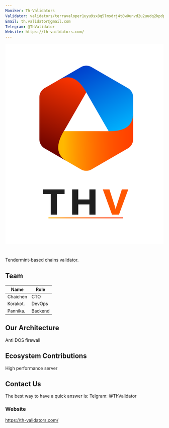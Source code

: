 ```yaml
---
Moniker: Th-Validators
Validator: validators/terravaloper1uyu9sx8q5lmsdrj4t8w0unvd2u2uudq2kpdpk0
Email: th.validator@gmail.com
Telegram: @ThValidator
Website: https://th-vaildators.com/
---
```


 ![wavelogo](thvalidator.png)

# <moniker> 
Tendermint-based chains validator.

## Team



| Name            | Role    | 
| --------------- | ------- | 
| Chaichen        | CTO     | 
| Korakot.        | DevOps  | 
| Pannika.        | Backend | 

## Our Architecture
Anti DOS firewall

## Ecosystem Contributions

High performance server
## Contact Us

The best way to have a quick answer is:  Telgram: @ThValidator

### Website

https://th-validators.com/
